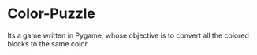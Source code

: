 # Color-Puzzle
Its a game written in Pygame, whose objective is to convert all the colored blocks to the same color
